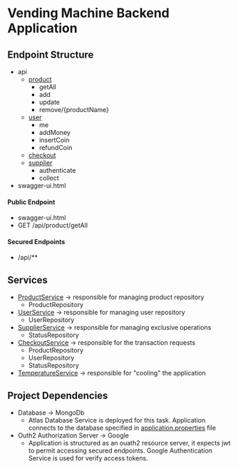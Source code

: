 # Vending Machine Backend Application

## Endpoint Structure

- api
  - [product](./src/main/java/com/example/vendingmachinebackend/controller/ProductController.java)
    - getAll 
    - add
    - update
    - remove/{productName}
  - [user](./src/main/java/com/example/vendingmachinebackend/controller/UserController.java)
    - me
    - addMoney
    - insertCoin
    - refundCoin
  - [checkout](./src/main/java/com/example/vendingmachinebackend/controller/CheckoutController.java)
  - [supplier](./src/main/java/com/example/vendingmachinebackend/controller/SupplierController.java)
    - authenticate
    - collect
- swagger-ui.html

#### Public Endpoint

- swagger-ui.html
- GET /api/product/getAll

#### Secured Endpoints

- /api/**

## Services 

- [ProductService](./src/main/java/com/example/vendingmachinebackend/service/ProductService.java) -> responsible for managing product repository
  - ProductRepository
- [UserService](./src/main/java/com/example/vendingmachinebackend/service/UserService.java)  -> responsible for managing user repository
  - UserRepository
- [SupplierService](./src/main/java/com/example/vendingmachinebackend/service/SupplierService.java)  -> responsible for managing exclusive operations
  - StatusRepository
- [CheckoutService](./src/main/java/com/example/vendingmachinebackend/service/CheckoutService.java)  -> responsible for the transaction requests
  - ProductRepository
  - UserRepository
  - StatusRepository
- [TemperatureService](./src/main/java/com/example/vendingmachinebackend/service/TemperatureService.java)  -> responsible for "cooling" the application

## Project Dependencies

- Database -> MongoDb
    - Atlas Database Service is deployed for this task. Application connects to the database specified in [application.properties](./src/main/resources/application.properties) file
- Outh2 Authorization Server -> Google
    - Application is structured as an ouath2 resource server, it expects jwt to permit accessing secured endpoints.
      Google Authentication Service is used for verify access tokens.
